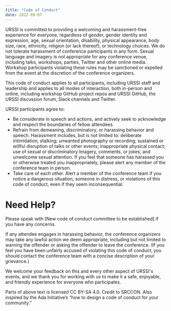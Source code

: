 ```yaml
---
title: "Code of Conduct"
date: 2022-09-07
---
```


URSSI is committed to providing a welcoming and harassment-free experience for everyone, regardless of gender, gender identity and expression, age, sexual orientation, disability, physical appearance, body size, race, ethnicity, religion (or lack thereof), or technology choices. We do not tolerate harassment of conference participants in any form. Sexual language and imagery is not appropriate for any conference venue, including talks, workshops, parties, Twitter and other online media. Workshop participants violating these rules may be sanctioned or expelled from the event at the discretion of the conference organizers.

This code of conduct applies to all participants, including URSSI staff and leadership and applies to all modes of interaction, both in-person and online, including workshop GitHub project repos and URSSI GitHub, the URSSI discussion forum, Slack channels and Twitter.

URSSI participants agree to:

- Be considerate in speech and actions, and actively seek to acknowledge and respect the boundaries of fellow attendees.
- Refrain from demeaning, discriminatory, or harassing behavior and speech. Harassment includes, but is not limited to: deliberate intimidation; stalking; unwanted photography or recording; sustained or willful disruption of talks or other events; inappropriate physical contact; use of sexual or discriminatory imagery, comments, or jokes; and unwelcome sexual attention. If you feel that someone has harassed you or otherwise treated you inappropriately, please alert any member of the conference team in person.
- Take care of each other. Alert a member of the conference team if you notice a dangerous situation, someone in distress, or violations of this code of conduct, even if they seem inconsequential.

# Need Help?

Please speak with [New code of conduct committee to be established] if you have any concerns. 

If any attendee engages in harassing behavior, the conference organizers may take any lawful action we deem appropriate, including but not limited to warning the offender or asking the offender to leave the conference. (If you feel you have been unfairly accused of violating this code of conduct, you should contact the conference team with a concise description of your grievance.)

We welcome your feedback on this and every other aspect of URSSI's events, and we thank you for working with us to make it a safe, enjoyable, and friendly experience for everyone who participates.

Parts of above text is licensed CC BY-SA 4.0. Credit to SRCCON. Also inspired by the Ada Initiative’s “how to design a code of conduct for your community.”
